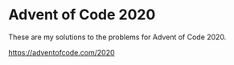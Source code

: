 # Advent of Code 2020
These are my solutions to the problems for Advent of Code 2020.

https://adventofcode.com/2020
